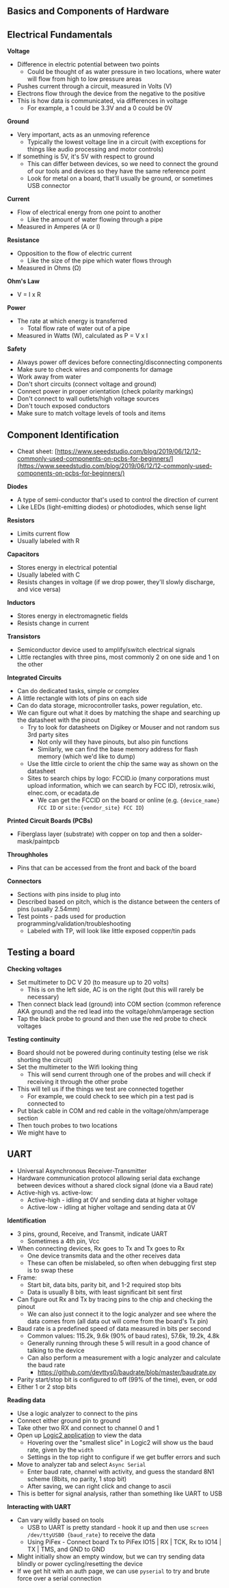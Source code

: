 

## Basics and Components of Hardware

## Electrical Fundamentals

**Voltage**
- Difference in electric potential between two points
  - Could be thought of as water pressure in two locations, where water will flow from high to low pressure areas
- Pushes current through a circuit, measured in Volts (V)
- Electrons flow through the device from the negative to the positive
- This is how data is communicated, via differences in voltage
  - For example, a 1 could be 3.3V and a 0 could be 0V

**Ground**
- Very important, acts as an unmoving reference
  - Typically the lowest voltage line in a circuit (with exceptions for things like audio processing and motor controls)
- If something is 5V, it's 5V with respect to ground
  - This can differ between devices, so we need to connect the ground of our tools and devices so they have the same reference point
  - Look for metal on a board, that'll usually be ground, or sometimes USB connector

**Current**
- Flow of electrical energy from one point to another
  - Like the amount of water flowing through a pipe
- Measured in Amperes (A or I)

**Resistance**
- Opposition to the flow of electric current
  - Like the size of the pipe which water flows through
- Measured in Ohms (Ω)

**Ohm's Law**
- V = I x R

**Power**
- The rate at which energy is transferred
  - Total flow rate of water out of a pipe
- Measured in Watts (W), calculated as P = V x I

**Safety**
- Always power off devices before connecting/disconnecting components
- Make sure to check wires and components for damage
- Work away from water
- Don't short circuits (connect voltage and ground)
- Connect power in proper orientation (check polarity markings)
- Don't connect to wall outlets/high voltage sources
- Don't touch exposed conductors
- Make sure to match voltage levels of tools and items

## Component Identification

- Cheat sheet: [https://www.seeedstudio.com/blog/2019/06/12/12-commonly-used-components-on-pcbs-for-beginners/](https://www.seeedstudio.com/blog/2019/06/12/12-commonly-used-components-on-pcbs-for-beginners/)

**Diodes**
- A type of semi-conductor that's used to control the direction of current
- Like LEDs (light-emitting diodes) or photodiodes, which sense light

**Resistors**
- Limits current flow
- Usually labeled with R
  
**Capacitors**
- Stores energy in electrical potential
- Usually labeled with C
- Resists changes in voltage (if we drop power, they'll slowly discharge, and vice versa)

**Inductors**
- Stores energy in electromagnetic fields
- Resists change in current

**Transistors**
- Semiconductor device used to amplify/switch electrical signals
- Little rectangles with three pins, most commonly 2 on one side and 1 on the other

**Integrated Circuits**
- Can do dedicated tasks, simple or complex
- A little rectangle with lots of pins on each side
- Can do data storage, microcontroller tasks, power regulation, etc.
- We can figure out what it does by matching the shape and searching up the datasheet with the pinout
  - Try to look for datasheets on Digikey or Mouser and not random sus 3rd party sites
    - Not only will they have pinouts, but also pin functions
    - Similarly, we can find the base memory address for flash memory (which we'd like to dump)
  - Use the little circle to orient the chip the same way as shown on the datasheet
  - Sites to search chips by logo: FCCID.io (many corporations must upload information, which we can search by FCC ID), retrosix.wiki, elnec.com, or ecadata.de
    - We can get the FCCID on the board or online (e.g. `{device_name} FCC ID` or `site:{vendor_site} FCC ID`)

**Printed Circuit Boards (PCBs)**
- Fiberglass layer (substrate) with copper on top and then a solder-mask/paintpcb 

**Throughholes**
- Pins that can be accessed from the front and back of the board

**Connectors**
- Sections with pins inside to plug into
- Described based on pitch, which is the distance between the centers of pins (usually 2.54mm)
- Test points - pads used for production programming/validation/troubleshooting
  - Labeled with TP, will look like little exposed copper/tin pads

## Testing a board

**Checking voltages**
- Set multimeter to DC V 20 (to measure up to 20 volts)
  - This is on the left side, AC is on the right (but this will rarely be necessary)
- Then connect black lead (ground) into COM section (common reference AKA ground) and the red lead into the voltage/ohm/amperage section
- Tap the black probe to ground and then use the red probe to check voltages

**Testing continuity**
- Board should not be powered during continuity testing (else we risk shorting the circuit)
- Set the multimeter to the Wifi looking thing
  - This will send current through one of the probes and will check if receiving it through the other probe
- This will tell us if the things we test are connected together
  - For example, we could check to see which pin a test pad is connected to
- Put black cable in COM and red cable in the voltage/ohm/amperage section
- Then touch probes to two locations
- We might have to 

## UART

- Universal Asynchronous Receiver-Transmitter
- Hardware communication protocol allowing serial data exchange between devices without a shared clock signal (done via a Baud rate)
- Active-high vs. active-low:
  - Active-high - idling at 0V and sending data at higher voltage
  - Active-low - idling at higher voltage and sending data at 0V

**Identification**
- 3 pins, ground, Receive, and Transmit, indicate UART
  - Sometimes a 4th pin, Vcc
- When connecting devices, Rx goes to Tx and Tx goes to Rx
  - One device transmits data and the other receives data
  - These can often be mislabeled, so often when debugging first step is to swap these
- Frame:
  - Start bit, data bits, parity bit, and 1-2 required stop bits
  - Data is usually 8 bits, with least significant bit sent first
- Can figure out Rx and Tx by tracing pins to the chip and checking the pinout
  - We can also just connect it to the logic analyzer and see where the data comes from (all data out will come from the board's Tx pin)
- Baud rate is a predefined speed of data measured in bits per second
  - Common values: 115.2k, 9.6k (90% of baud rates), 57.6k, 19.2k, 4.8k
  - Generally running through these 5 will result in a good chance of talking to the device
  - Can also perform a measurement with a logic analyzer and calculate the baud rate 
    - https://github.com/devttys0/baudrate/blob/master/baudrate.py
- Parity start/stop bit is configured to off (99% of the time), even, or odd
- Either 1 or 2 stop bits

**Reading data**
- Use a logic analyzer to connect to the pins
- Connect either ground pin to ground
- Take other two RX and connect to channel 0 and 1
- Open up [Logic2 application](https://www.saleae.com/pages/downloads) to view the data
  - Hovering over the "smallest slice" in Logic2 will show us the baud rate, given by the `width`
  - Settings in the top right to configure if we get buffer errors and such
- Move to analyzer tab and select `Async Serial`
  - Enter baud rate, channel with activity, and guess the standard 8N1 scheme (8bits, no parity, 1 stop bit)
  - After saving, we can right click and change to ascii
- This is better for signal analysis, rather than something like UART to USB

**Interacting with UART**
- Can vary wildly based on tools
  - USB to UART is pretty standard - hook it up and then use `screen /dev/ttyUSB0 {baud_rate}` to receive the data
  - Using PiFex - Connect board Tx to PiFex IO15 | RX | TCK, Rx to IO14 | TX | TMS, and GND to GND
- Might initially show an empty window, but we can try sending data blindly or power cycling/resetting the device
- If we get hit with an auth page, we can use `pyserial` to try and brute force over a serial connection
